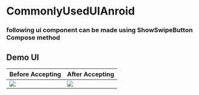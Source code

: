 # CommonlyUsedUIAnroid

### following ui component can be made using ShowSwipeButton Compose method

## Demo UI

| Before Accepting                                                                               | After Accepting                                                                                |
|------------------------------------------------------------------------------------------------|------------------------------------------------------------------------------------------------|
| <img src = "https://github.com/user-attachments/assets/59818674-772f-4dc5-bc07-cdf6fb68875a"/> | <img src = "https://github.com/user-attachments/assets/f091a247-744e-4e94-8cd1-ea4988e3009a"/> |
